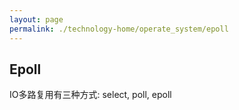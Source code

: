 ```yaml
---
layout: page
permalink: ./technology-home/operate_system/epoll
---
```


## Epoll
IO多路复用有三种方式: select, poll, epoll


